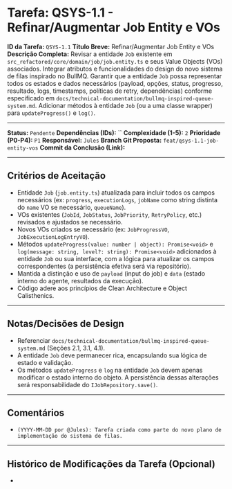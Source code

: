# Tarefa: QSYS-1.1 - Refinar/Augmentar Job Entity e VOs

**ID da Tarefa:** `QSYS-1.1`
**Título Breve:** Refinar/Augmentar Job Entity e VOs
**Descrição Completa:**
Revisar a entidade `Job` existente em `src_refactored/core/domain/job/job.entity.ts` e seus Value Objects (VOs) associados. Integrar atributos e funcionalidades do design do novo sistema de filas inspirado no BullMQ. Garantir que a entidade `Job` possa representar todos os estados e dados necessários (payload, opções, status, progresso, resultado, logs, timestamps, políticas de retry, dependências) conforme especificado em `docs/technical-documentation/bullmq-inspired-queue-system.md`. Adicionar métodos à entidade `Job` (ou a uma classe wrapper) para `updateProgress()` e `log()`.

---

**Status:** `Pendente`
**Dependências (IDs):** ``
**Complexidade (1-5):** `2`
**Prioridade (P0-P4):** `P1`
**Responsável:** `Jules`
**Branch Git Proposta:** `feat/qsys-1.1-job-entity-vos`
**Commit da Conclusão (Link):**

---

## Critérios de Aceitação
- Entidade `Job` (`job.entity.ts`) atualizada para incluir todos os campos necessários (ex: `progress`, `executionLogs`, `jobName` como string distinta do `name` VO se necessário, `queueName`).
- VOs existentes (`JobId`, `JobStatus`, `JobPriority`, `RetryPolicy`, etc.) revisados e ajustados se necessário.
- Novos VOs criados se necessário (ex: `JobProgressVO`, `JobExecutionLogEntryVO`).
- Métodos `updateProgress(value: number | object): Promise<void>` e `log(message: string, level?: string): Promise<void>` adicionados à entidade `Job` ou sua interface, com a lógica para atualizar os campos correspondentes (a persistência efetiva será via repositório).
- Mantida a distinção e uso de `payload` (input do job) e `data` (estado interno do agente, resultados da execução).
- Código adere aos princípios de Clean Architecture e Object Calisthenics.

---

## Notas/Decisões de Design
- Referenciar `docs/technical-documentation/bullmq-inspired-queue-system.md` (Seções 2.1, 3.1, 4.1).
- A entidade `Job` deve permanecer rica, encapsulando sua lógica de estado e validação.
- Os métodos `updateProgress` e `log` na entidade `Job` devem apenas modificar o estado interno do objeto. A persistência dessas alterações será responsabilidade do `IJobRepository.save()`.

---

## Comentários
- `(YYYY-MM-DD por @Jules): Tarefa criada como parte do novo plano de implementação do sistema de filas.`

---

## Histórico de Modificações da Tarefa (Opcional)
-
